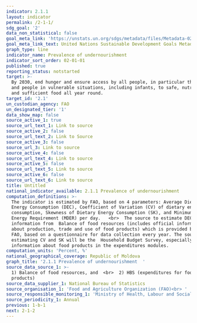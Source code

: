 ```yaml
---
indicator: 2.1.1
layout: indicator
permalink: /2-1-1/
sdg_goal: '2'
data_non_statistical: false
goal_meta_link: 'https://unstats.un.org/sdgs/metadata/files/Metadata-02-01-01.pdf'
goal_meta_link_text: United Nations Sustainable Development Goals Metadata (pdf 232kB)
graph_type: line
indicator_name: Prevalence of undernourishment
indicator_sort_order: 02-01-01
published: true
reporting_status: notstarted
target: >-
  By 2030, end hunger and ensure access by all people, in particular the poor
  and people in vulnerable situations, including infants, to safe, nutritious
  and sufficient food all year round.
target_id: '2.1'
un_custodian_agency: FAO
un_designated_tier: '1'
data_show_map: false
source_active_1: true
source_url_text_1: Link to source
source_active_2: false
source_url_text_2: Link to Source
source_active_3: false
source_url_3: Link to source
source_active_4: false
source_url_text_4: Link to source
source_active_5: false
source_url_text_5: Link to source
source_active_6: false
source_url_text_6: Link to source
title: Untitled
national_indicator_available: 2.1.1 Prevalence of undernourishment
computation_definitions: >-
  The indicator is estimated by FAO, based on 4 parameters: Average Dietary
  Energy Consumption (DEC), Coefficient of Variation (CV) of dietary energy
  consumption, Skewness of Dietary Energy Consumption (SK), and Minimum Dietary
  Energy Requirement (MDER) per day.   <br>  The source to estimate DEC is the
  information from  Balance of food resources (includes official information
  about production, trade and use of food products) which is provided by NBS to
  FAO, based on a questionnaire for data collection every year. The source for
  estimating CV and SK will be the  Household Budget Survey, especially the
  information about food products in the expenditures modules.
computation_units: 'Percent, %'
national_geographical_coverage: Republic of Moldova
graph_title: '2.1.1 Prevalence of undernourishment  '
source_data_source_1: >-
  1) Balance of food resources, and  <br>  2) HBS (expenditures for food
  products)
source_data_supplier_1: National Bureau of Statistics
source_organisation_1: 'Food and Agriculture Organization (FAO)<br> '
source_responsible_monitoring_1: 'Ministry of Health, Labour and Social Protection'
source_periodicity_1: Annual
previous: 1-b-1
next: 2-1-2
---
```

